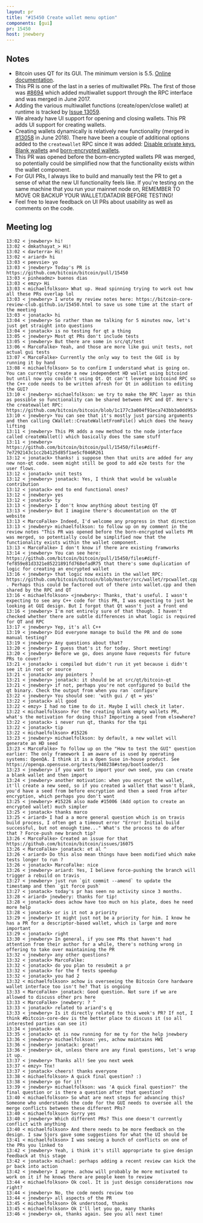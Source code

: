 ```yaml
---
layout: pr
title: "#15450 Create wallet menu option"
components: [gui]
pr: 15450
host: jnewbery
---
```


## Notes

- Bitcoin uses QT for its GUI. The minimum version is 5.5. [Online documentation](https://doc.qt.io/archives/qt-5.5/index.html).
- This PR is one of the last in a series of multiwallet PRs. The first of those was [#8694](https://github.com/bitcoin/bitcoin/pull/8694) which added multiwallet support through the RPC interface and was merged in June 2017.
- Adding the various multiwallet functions (create/open/close wallet) at runtime is tracked by [Issue 13059](https://github.com/bitcoin/bitcoin/issues/13059).
- We already have UI support for opening and closing wallets. This PR adds UI support for creating wallets.
- Creating wallets dynamically is relatively new functionality (merged in [#13058](https://github.com/bitcoin/bitcoin/pull/13058) in June 2018). There have been a couple of additional options added to the `createwallet` RPC since it was added: [Disable private keys](https://github.com/bitcoin/bitcoin/pull/9662), [Blank wallets](https://github.com/bitcoin/bitcoin/pull/15226) and [born-encrypted wallets](https://github.com/bitcoin/bitcoin/pull/15006).
- This PR was opened before the born-encrypted wallets PR was merged, so potentially could be simplified now that the functionality exists within the wallet component.
- For GUI PRs, I always like to build and manually test the PR to get a sense of what the new UI functionality feels like. If you're testing on the same machine that you run your mainnet node on, REMEMBER TO MOVE OR BACKUP YOUR WALLET/DATADIR BEFORE TESTING!
- Feel free to leave feedback on UI PRs about usability as well as comments on the code.

## Meeting log

```
13:02 < jnewbery> hi!
13:02 < dmkathayat_> Hi!
13:02 < davterra> Hi!
13:02 < ariard> hi
13:03 < peevsie> yo
13:03 < jnewbery> Today's PR is https://github.com/bitcoin/bitcoin/pull/15450
13:03 < pinheadmz> buenos dias
13:03 < emzy> Hi
13:03 < michaelfolkson> What up. Head spinning trying to work out how all these PRs overlap lol
13:03 < jnewbery> I wrote my review notes here: https://bitcoin-core-review-club.github.io/15450.html to save us some time at the start of the meeting
13:03 < jonatack> hi
13:04 < jnewbery> So rather than me talking for 5 minutes now, let's just get straight into questions
13:04 < jonatack> is no testing for qt a thing
13:05 < jnewbery> Most qt PRs don't include tests
13:05 < jnewbery> But there are some in src/qt/test
13:06 < MarcoFalke> Yeah, and those are more like gui unit tests, not actual gui tests
13:07 < MarcoFalke> Currently the only way to test the GUI is by running it by hand
13:08 < michaelfolkson> So to confirm I understand what is going on. You can currently create a new independent HD wallet using bitcoind but until now you couldn't using Qt. Qt can't leverage bitcoind RPC so the C++ code needs to be written afresh for Qt in addition to editing the GUI?
13:10 < jnewbery> michaelfolkson: we try to make the RPC layer as thin as possible so functionality can be shared between RPC and QT. Here's the createwallet RPC: https://github.com/bitcoin/bitcoin/blob/1c177c3a004f91eca743bb3a0dd9534a544026d5/src/wallet/rpcwallet.cpp#L2642
13:10 < jnewbery> You can see that it's mostly just parsing arguments and then calling CWallet::CreateWalletFromFile() which does the heavy lifting
13:11 < jnewbery> This PR adds a new method to the node interface called createWallet() which basically does the same stuff
13:11 < jnewbery> https://github.com/bitcoin/bitcoin/pull/15450/files#diff-7e7292143c1cc2b4125d85f1ae5cf046R261
13:12 < jonatack> thanks! i suppose then that units are added for any new non-qt code. seem might still be good to add e2e tests for the user flows.
13:12 < jonatack> unit tests
13:12 < jnewbery> jonatack: Yes, I think that would be valuable contribution
13:12 < jonatack> end to end functional ones?
13:12 < jnewbery> yes
13:12 < jonatack> ty
13:13 < jnewbery> I don't know anything about testing QT
13:13 < jnewbery> But I imagine there's documentation on the QT website
13:13 < MarcoFalke> Indeed, I'd welcome any progress in that direction
13:13 < jnewbery> michaelfolkson: to follow up on my comment in the review notes "This PR was opened before the born-encrypted wallets PR was merged, so potentially could be simplified now that the functionality exists within the wallet component.
13:13 < MarcoFalke> I don't know if there are existing framworks
13:14 < jnewbery> You can see here: https://github.com/bitcoin/bitcoin/pull/15450/files#diff-fef859e81d3321e85221891fd768efadR75 that there's some duplication of logic for creating an encrypted wallet
13:16 < jnewbery> that logic now exists in the wallet RPC: https://github.com/bitcoin/bitcoin/blob/master/src/wallet/rpcwallet.cpp#L2710 . Perhaps this could be factored out of there into wallet.cpp and then shared by the RPC and QT
13:16 < michaelfolkson> <jnewbery>: Thanks, that's useful. I wasn't expecting to see any C++ code for this PR, I was expecting to just be looking at GUI design. But I forgot that Qt wasn't just a front end
13:16 < jnewbery> I'm not entirely sure of that though. I haven't checked whether there are subtle differences in what logic is required for QT and RPC
13:17 < jnewbery> Yep, it's all C++
13:19 < jnewbery> Did everyone manage to build the PR and do some manual testing?
13:19 < jnewbery> Any questions about that?
13:20 < jnewbery> I guess that's it for today. Short meeting!
13:20 < jnewbery> Before we go, does anyone have requests for future PRs to cover?
13:21 < jonatack> i compiled but didn't run it yet because i didn't see it in root or source
13:21 < jonatack> any pointers ?
13:21 < jnewbery> jonatack: it should be at src/qt/bitcoin-qt
13:21 < jnewbery> if not, perhaps you're not configured to build the qt binary. Check the output from when you ran `configure`
13:22 < jnewbery> You should see: 'with gui / qt = yes'
13:22 < jonatack> all good
13:22 < emzy> I had no time to do it. Maybe I will check it later.
13:22 < michaelfolkson> For the creating blank empty wallets PR, what's the motivation for doing this? Importing a seed from elsewhere?
13:22 < jonatack> i never run qt, thanks for the tpi
13:22 < jonatack> tip
13:22 < michaelfolkson> #15226
13:23 < jnewbery> michaelfolkson: by default, a new wallet will generate an HD seed
13:23 < MarcoFalke> To follow up on the "How to test the GUI" question earlier: The only framework I am aware of is used by operating systems: OpenQA. I think it is a Open Suse in-house product. See https://openqa.opensuse.org/tests/940238#step/bootloader/3
13:23 < jnewbery> if you want to import your own seed, you can create a blank wallet and then import
13:24 < jnewbery> another motivation: when you encrypt the wallet, it'll create a new seed, so if you created a wallet that wasn't blank, you'd have a seed from before encryption and then a seed from after encryption, which perhaps you don't want
13:25 < jnewbery> #15226 also made #15006 (Add option to create an encrypted wallet) much simpler
13:25 < jonatack> thanks marco
13:25 < ariard> I had a a more general question which is on travis build process, I often get a timeout error "Error! Initial build successful, but not enough time..." What's the process to do after that ? Force-push new branch tip?
13:26 < MarcoFalke> Created an issue for that https://github.com/bitcoin/bitcoin/issues/16075
13:26 < MarcoFalke> jonatack: et al ^
13:26 < ariard> Do this also mean things have been modified which make tests longer to run ?
13:26 < jonatack> MarcoFalke: nice
13:26 < jnewbery> ariard: Yes, I believe force-pushing the branch will trigger a rebuild on travis
13:27 < jnewbery> just run `git commit --amend` to update the timestamp and then `git force push`
13:27 < jonatack> today's pr has seen no activity since 3 months.
13:28 < ariard> jnewbery: thanks for tip!
13:28 < jonatack> does achow have too much on his plate, does he need more help
13:28 < jonatack> or is it not a priority
13:29 < jnewbery> It might just not be a priority for him. I know he has a PR for a descriptor-based wallet, which is large and more important
13:29 < jonatack> right
13:30 < jnewbery> In general, if you see PRs that haven't had attention from their author for a while, there's nothing wrong in offering to take over maintaining the PR
13:32 < jnewbery> any other questions?
13:32 < jonatack> MarcoFalke:
13:32 < jonatack> do you plan to resubmit a pr
13:32 < jonatack> for the f tests speedup
13:32 < jonatack> you had 2
13:32 < michaelfolkson> achow is overseeing the Bitcoin Core hardware wallet interface too isn't he? That is ongoing
13:33 < MarcoFalke> jonatack: Good question. Not sure if we are allowed to discuss other prs here
13:33 < MarcoFalke> jnewbery: ? ^
13:33 < jonatack> related to ariard's q
13:33 < jnewbery> Is it directly related to this week's PR? If not, I think #bitcoin-core-dev is the better place to discuss it (so all interested parties can see it)
13:34 < jonatack> ok
13:35 < jonatack> qt is now running for me ty for the help jnewbery
13:36 < jnewbery> michaelfolkson: yes, achow maintains HWI
13:36 < jnewbery> jonatack: great!
13:36 < jnewbery> ok, unless there are any final questions, let's wrap it up.
13:37 < jnewbery> Thanks all! See you next week
13:37 < emzy> Tnx!
13:37 < jonatack> cheers! thanks everyone
13:38 < michaelfolkson> A quick final question? :)
13:38 < jnewbery> go for it!
13:39 < jnewbery> michaelfolkson: was 'A quick final question?' the final question or is there a question after that question?
13:40 < michaelfolkson> So what are next steps for advancing this? Someone who understands the code for the GUI needs to oversee all the merge conflicts between these different PRs?
13:40 < michaelfolkson> Sorry yes
13:40 < jnewbery> Which different PRs? This one doesn't currently conflict with anything
13:40 < michaelfolkson> And there needs to be more feedback on the design. I saw Sjors gave some suggestions for what the UI should be
13:41 < michaelfolkson> I was seeing a bunch of conflicts on one of the PRs you linked to
13:42 < jnewbery> Yeah, i think it's still appropriate to give design feedback at this stage
13:42 < jonatack> michael: perhaps adding a recent review can kick the pr back into action
13:42 < jnewbery> I agree. achow will probably be more motivated to work on it if he knows there are people keen to review
13:44 < michaelfolkson> Ok cool. It is just design considerations now right?
13:44 < jnewbery> No, the code needs review too
13:44 < jnewbery> all aspects of the PR
13:45 < michaelfolkson> Ok understood, thanks
13:45 < michaelfolkson> Ok I'll let you go, many thanks
13:46 < jnewbery> ok, thanks again. See you all next time!
```
